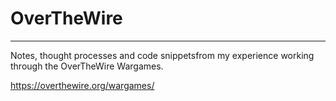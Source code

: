 # OverTheWire
----------------------------------

Notes, thought processes and code snippetsfrom my experience working through the OverTheWire Wargames.

https://overthewire.org/wargames/